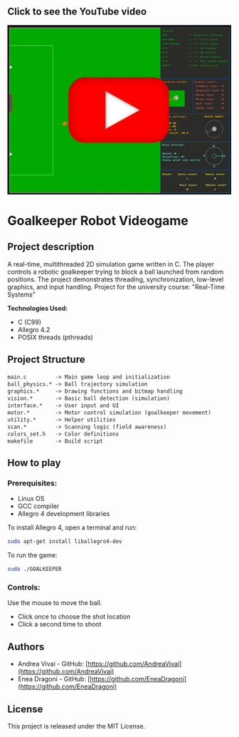 ## Click to see the YouTube video
[![YouTube](./video_presentation.png)](https://youtu.be/SsLmsaVQ50E)


# Goalkeeper Robot Videogame

## Project description
A real-time, multithreaded 2D simulation game written in C. The player controls a robotic goalkeeper trying to block a ball launched from random positions. The project
demonstrates threading, synchronization, low-level graphics, and input handling. Project for the university course: "Real-Time Systems"

**Technologies Used:**
- C (C99)
- Allegro 4.2
- POSIX threads (pthreads)

## Project Structure
```
main.c         -> Main game loop and initialization
ball_physics.* -> Ball trajectory simulation
graphics.*     -> Drawing functions and bitmap handling
vision.*       -> Basic ball detection (simulation)
interface.*    -> User input and UI
motor.*        -> Motor control simulation (goalkeeper movement)
utility.*      -> Helper utilities
scan.*         -> Scanning logic (field awareness)
colors_set.h   -> Color definitions
makefile       -> Build script
```

## How to play

### Prerequisites:
- Linux OS
- GCC compiler
- Allegro 4 development libraries

To install Allegro 4, open a terminal and run:
```bash
sudo apt-get install liballegro4-dev
```

To run the game:
```bash
sudo ./GOALKEEPER
```

### Controls:
Use the mouse to move the ball.
- Click once to choose the shot location
- Click a second time to shoot

## Authors
- Andrea Vivai - GitHub: [https://github.com/AndreaVivai](https://github.com/AndreaVivai)
- Enea Dragoni - GitHub: [https://github.com/EneaDragoni](https://github.com/EneaDragoni)

## License
This project is released under the MIT License.
